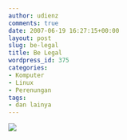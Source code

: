 ```yaml
---
author: udienz
comments: true
date: 2007-06-19 16:27:15+00:00
layout: post
slug: be-legal
title: Be Legal
wordpress_id: 375
categories:
- Komputer
- Linux
- Perenungan
tags:
- dan lainya
---
```


[![](http://photos.friendster.com/photos/90/76/26676709/364660201m.jpg)](http://www.friendster.com/photos/26676709/0/364660201)
